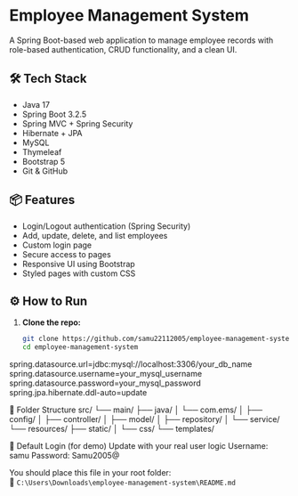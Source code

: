 # Employee Management System

A Spring Boot-based web application to manage employee records with role-based authentication, CRUD functionality, and a clean UI.

## 🛠️ Tech Stack

- Java 17
- Spring Boot 3.2.5
- Spring MVC + Spring Security
- Hibernate + JPA
- MySQL
- Thymeleaf
- Bootstrap 5
- Git & GitHub

## 📦 Features

- Login/Logout authentication (Spring Security)
- Add, update, delete, and list employees
- Custom login page
- Secure access to pages
- Responsive UI using Bootstrap
- Styled pages with custom CSS

## ⚙️ How to Run

1. **Clone the repo:**
   ```bash
   git clone https://github.com/samu22112005/employee-management-system.git
   cd employee-management-system

spring.datasource.url=jdbc:mysql://localhost:3306/your_db_name
spring.datasource.username=your_mysql_username
spring.datasource.password=your_mysql_password
spring.jpa.hibernate.ddl-auto=update

📁 Folder Structure
src/
 └── main/
     ├── java/
     │   └── com.ems/
     │       ├── config/
     │       ├── controller/
     │       ├── model/
     │       ├── repository/
     │       └── service/
     └── resources/
         ├── static/
         │   └── css/
         └── templates/

🔐 Default Login (for demo)
Update with your real user logic
Username: samu
Password: Samu2005@

You should place this file in your root folder:  
📁 `C:\Users\Downloads\employee-management-system\README.md`
